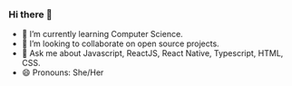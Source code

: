 ### Hi there 👋


- 🌱 I’m currently learning Computer Science.
- 👯 I’m looking to collaborate on open source projects.
- 💬 Ask me about Javascript, ReactJS, React Native, Typescript, HTML, CSS.
- 😄 Pronouns: She/Her
